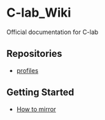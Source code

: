 # C-lab_Wiki
Official documentation for C-lab

## Repositories
- [profiles](https://github.com/NagoyaUniv-Clab/profiles)

## Getting Started
- [How to mirror](./docs/sections/getting-started/mirroring.md)
